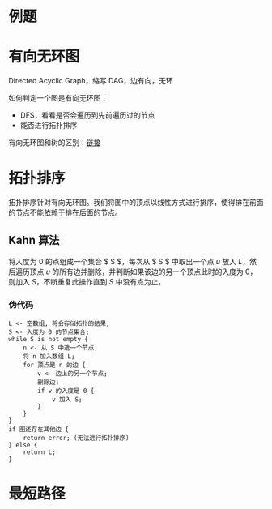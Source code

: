 # 例题





# 有向无环图

Directed Acyclic Graph，缩写 DAG，边有向，无环

如何判定一个图是有向无环图：

* DFS，看看是否会遍历到先前遍历过的节点
* 能否进行拓扑排序

有向无环图和树的区别：[链接](https://blog.csdn.net/XXJ19950917/article/details/78046550)

# 拓扑排序

拓扑排序针对有向无环图。我们将图中的顶点以线性方式进行排序，使得排在前面的节点不能依赖于排在后面的节点。

## Kahn 算法

将入度为 0 的点组成一个集合 $ S $，每次从 $ S $ 中取出一个点 $u$ 放入 $L$，然后遍历顶点 $u$ 的所有边并删除，并判断如果该边的另一个顶点此时的入度为 0，则加入 $S$，不断重复此操作直到 $S$ 中没有点为止。

### 伪代码

```
L <- 空数组, 将会存储拓扑的结果;
S <- 入度为 0 的节点集合;
while S is not empty {
    n <- 从 S 中选一个节点;
    将 n 加入数组 L;
    for 顶点是 n 的边 {
        v <- 边上的另一个节点;
        删除边;
        if v 的入度是 0 {
            v 加入 S;
        }
    }
}
if 图还存在其他边 {
    return error; (无法进行拓扑排序)
} else {
    return L; 
}
```



# 最短路径







